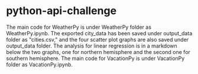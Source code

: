 # python-api-challenge

The main code for WeatherPy is under WeatherPy folder as WeatherPy.ipynb. The exported city_data has been saved under output_data folder as "cities.csv," and the four scatter plot graphs are also saved under output_data folder. The analysis for linear regression is in a markdown below the two graphs, one for northern hemisphere and the second one for southern hemisphere.
The main code for VacationPy is under VacationPy folder as VacationPy.ipynb. 
